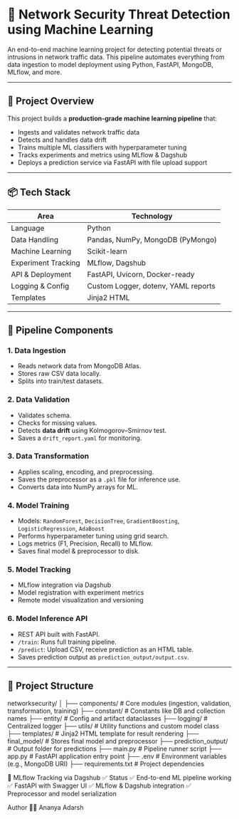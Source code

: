 # 🔐 Network Security Threat Detection using Machine Learning

An end-to-end machine learning project for detecting potential threats or intrusions in network traffic data. This pipeline automates everything from data ingestion to model deployment using Python, FastAPI, MongoDB, MLflow, and more.

---

## 🚀 Project Overview

This project builds a **production-grade machine learning pipeline** that:

- Ingests and validates network traffic data
- Detects and handles data drift
- Trains multiple ML classifiers with hyperparameter tuning
- Tracks experiments and metrics using MLflow & Dagshub
- Deploys a prediction service via FastAPI with file upload support

---

## 📦 Tech Stack

| Area              | Technology                          |
|-------------------|--------------------------------------|
| Language          | Python                              |
| Data Handling     | Pandas, NumPy, MongoDB (PyMongo)    |
| Machine Learning  | Scikit-learn                        |
| Experiment Tracking | MLflow, Dagshub                   |
| API & Deployment  | FastAPI, Uvicorn, Docker-ready      |
| Logging & Config  | Custom Logger, dotenv, YAML reports |
| Templates         | Jinja2 HTML                         |

---

## 🧩 Pipeline Components

### 1. **Data Ingestion**
- Reads network data from MongoDB Atlas.
- Stores raw CSV data locally.
- Splits into train/test datasets.

### 2. **Data Validation**
- Validates schema.
- Checks for missing values.
- Detects **data drift** using Kolmogorov–Smirnov test.
- Saves a `drift_report.yaml` for monitoring.

### 3. **Data Transformation**
- Applies scaling, encoding, and preprocessing.
- Saves the preprocessor as a `.pkl` file for inference use.
- Converts data into NumPy arrays for ML.

### 4. **Model Training**
- Models: `RandomForest`, `DecisionTree`, `GradientBoosting`, `LogisticRegression`, `AdaBoost`
- Performs hyperparameter tuning using grid search.
- Logs metrics (F1, Precision, Recall) to MLflow.
- Saves final model & preprocessor to disk.

### 5. **Model Tracking**
- MLflow integration via Dagshub
- Model registration with experiment metrics
- Remote model visualization and versioning

### 6. **Model Inference API**
- REST API built with FastAPI.
- `/train`: Runs full training pipeline.
- `/predict`: Upload CSV, receive prediction as an HTML table.
- Saves prediction output as `prediction_output/output.csv`.

---

## 📁 Project Structure
networksecurity/
│
├── components/ # Core modules (ingestion, validation, transformation, training)
├── constant/ # Constants like DB and collection names
├── entity/ # Config and artifact dataclasses
├── logging/ # Centralized logger
├── utils/ # Utility functions and custom model class
├── templates/ # Jinja2 HTML template for result rendering
├── final_model/ # Stores final model and preprocessor
├── prediction_output/ # Output folder for predictions
├── main.py # Pipeline runner script
├── app.py # FastAPI application entry point
├── .env # Environment variables (e.g., MongoDB URI)
├── requirements.txt # Project dependencies



📌 MLflow Tracking via Dagshub
✅ Status
✅ End-to-end ML pipeline working
✅ FastAPI with Swagger UI
✅ MLflow & Dagshub integration
✅ Preprocessor and model serialization


Author
👩‍💻 Ananya Adarsh




